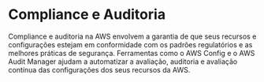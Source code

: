 # Compliance e Auditoria

Compliance e auditoria na AWS envolvem a garantia de que seus recursos e configurações estejam em conformidade com os padrões regulatórios e as melhores práticas de segurança. Ferramentas como o AWS Config e o AWS Audit Manager ajudam a automatizar a avaliação, auditoria e avaliação contínua das configurações dos seus recursos da AWS.